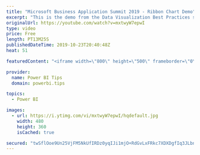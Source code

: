 ```yaml
---
title: "Microsoft Business Application Summit 2019 - Ribbon Chart Demo"
excerpt: "This is the demo from the Data Visualization Best Practices session BRK 3023 from the Microsoft Business Application Summit"
originalUrl: https://youtube.com/watch?v=mxtwyW7epwI
type: video
price: Free
length: PT13M25S
publishedDateTime: 2019-10-23T20:40:48Z
heat: 51

featuredContent: "<iframe width=\"800\" height=\"500\" frameborder=\"0\" src=\"https://www.youtube.com/embed/mxtwyW7epwI\" allow=\"accelerometer; autoplay; encrypted-media; gyroscope; picture-in-picture\" allowfullscreen></iframe>"

provider:
  name: Power BI Tips
  domain: powerbi.tips

topics:
  - Power BI

images:
  - url: https://i.ytimg.com/vi/mxtwyW7epwI/hqdefault.jpg
    width: 480
    height: 360
    isCached: true

secured: "twSflOoe9Un25VjFM5NkUfIRDz0yqIJi1mjO+RdGvLxFRkc7XDXDgfIq3JLbnNOExq2O8eQWTs0uikJKnFCTjO1Yr+IPR/99hgsRBKAwvZ9DPyBWYw7LbDA6gtp63uquZp3pDM5L/wxO65JUCpy7nypJ0/MZnXx7T2xXY8SW2i3xGfFaW75LNuJAuPpTIFC9nQg47Hz4AiP45olNbbnpdYS9YkRQU47rRMWF1Zf6wcz5+K73/0/fm0h/wXXOvss/KeSAeVUyk5M6cGSQdDvWAnqI14FE5g8Fwww67t6fzb81asSqza+HyvisD3wXkjrDe9TqDKdyQhiRVfU8xlmHVbT9uTZL0g7dz77SyhI+F3wfKuOPRg/0HgJPDJ+T5a/aRYWiPUQOHy0HULROQYJ08Lws7y1lnyJCTaJ0OGGRrIE=;jMweEJVv0JMdliJVTfsKHA=="
---
```


